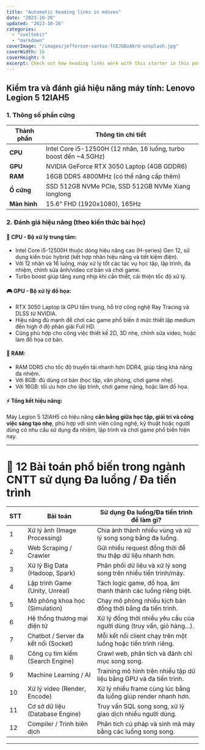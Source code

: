 ```yaml
---
title: "Automatic heading links in mdsvex"
date: "2023-10-26"
updated: "2023-10-26"
categories:
  - "sveltekit"
  - "markdown"
coverImage: "/images/jefferson-santos-fCEJGBzAkrU-unsplash.jpg"
coverWidth: 16
coverHeight: 9
excerpt: Check out how heading links work with this starter in this post.
---
```


## Kiểm tra và đánh giá hiệu năng máy tính: Lenovo Legion 5 12IAH5

### 1. Thông số phần cứng

| Thành phần   | Thông tin chi tiết                                                |
|--------------|-------------------------------------------------------------------|
| **CPU**      | Intel Core i5-12500H (12 nhân, 16 luồng, turbo boost đến ~4.5GHz) |
| **GPU**      | NVIDIA GeForce RTX 3050 Laptop (4GB GDDR6)                        |
| **RAM**      | 16GB DDR5 4800MHz (có thể nâng cấp thêm)                          |
| **Ổ cứng**   | SSD 512GB NVMe PCIe, SSD 512GB NVMe Xiang longlong                |
| **Màn hình** | 15.6" FHD (1920x1080), 165Hz                                      |

### 2. Đánh giá hiệu năng (theo kiến thức bài học)

#### 🧠 CPU - Bộ xử lý trung tâm:
- Intel Core i5-12500H thuộc dòng hiệu năng cao (H-series) Gen 12, sử dụng kiến trúc hybrid (kết hợp nhân hiệu năng và tiết kiệm điện).
- Với 12 nhân và 16 luồng, máy xử lý tốt các tác vụ học tập, lập trình, đa nhiệm, chỉnh sửa ảnh/video cơ bản và chơi game.
- Turbo boost giúp tăng xung nhịp khi cần thiết, cải thiện tốc độ xử lý.

#### 🎮 GPU - Bộ xử lý đồ họa:
- RTX 3050 Laptop là GPU tầm trung, hỗ trợ công nghệ Ray Tracing và DLSS từ NVIDIA.
- Hiệu năng đủ mạnh để chơi các game phổ biến ở mức thiết lập medium đến high ở độ phân giải Full HD.
- Cũng phù hợp cho công việc thiết kế 2D, 3D nhẹ, chỉnh sửa video, hoặc làm đồ họa cơ bản.

#### 🧵 RAM:
- RAM DDR5 cho tốc độ truyền tải nhanh hơn DDR4, giúp tăng khả năng đa nhiệm.
- Với 8GB: đủ dùng cơ bản (học tập, văn phòng, chơi game nhẹ).
- Với 16GB: tối ưu hơn cho lập trình, chơi game nặng, hoặc làm đồ họa.

#### ⚡ Tổng kết hiệu năng:
Máy Legion 5 12IAH5 có hiệu năng **cân bằng giữa học tập, giải trí và công việc sáng tạo nhẹ**, phù hợp với sinh viên công nghệ, kỹ thuật hoặc người dùng có nhu cầu sử dụng đa nhiệm, lập trình và chơi game phổ biến hiện nay.

---
# 📘 12 Bài toán phổ biến trong ngành CNTT sử dụng Đa luồng / Đa tiến trình

| STT | Bài toán                             | Sử dụng Đa luồng/Đa tiến trình để làm gì? |
|-----|--------------------------------------|--------------------------------------------|
| 1   | Xử lý ảnh (Image Processing)         | Chia ảnh thành nhiều vùng và xử lý song song bằng đa luồng. |
| 2   | Web Scraping / Crawler               | Gửi nhiều request đồng thời để thu thập dữ liệu nhanh hơn. |
| 3   | Xử lý Big Data (Hadoop, Spark)       | Phân phối dữ liệu và xử lý song song trên nhiều tiến trình/máy. |
| 4   | Lập trình Game (Unity, Unreal)       | Tách logic game, đồ họa, âm thanh thành các luồng riêng biệt. |
| 5   | Mô phỏng khoa học (Simulation)       | Chạy mô phỏng nhiều kịch bản đồng thời bằng đa tiến trình. |
| 6   | Hệ thống thương mại điện tử          | Xử lý đồng thời nhiều yêu cầu của người dùng (truy vấn, giỏ hàng...). |
| 7   | Chatbot / Server đa kết nối (Socket) | Mỗi kết nối client chạy trên một luồng hoặc tiến trình riêng. |
| 8   | Công cụ tìm kiếm (Search Engine)     | Crawl web, phân tích và đánh chỉ mục song song. |
| 9   | Machine Learning / AI                | Training mô hình trên nhiều tập dữ liệu bằng GPU và đa tiến trình. |
| 10  | Xử lý video (Render, Encode)         | Xử lý nhiều frame cùng lúc bằng đa luồng giúp render nhanh hơn. |
| 11  | Cơ sở dữ liệu (Database Engine)      | Truy vấn SQL song song, xử lý giao dịch nhiều người dùng. |
| 12  | Compiler / Trình biên dịch           | Phân tích cú pháp và sinh mã máy bằng các luồng song song. |

---
